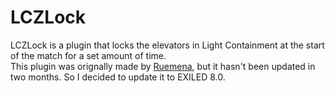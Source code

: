 # LCZLock
LCZLock is a plugin that locks the elevators in Light Containment at the start of the match for a set amount of time.\
This plugin was orignally made by [Ruemena](https://github.com/Ruemena), but it hasn't been updated in two months. So I decided to update it to EXILED 8.0.
